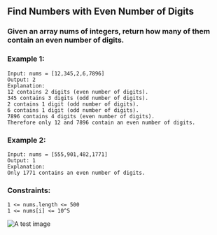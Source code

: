 
## Find Numbers with Even Number of Digits

### Given an array nums of integers, return how many of them contain an even number of digits.

### Example 1:
```
Input: nums = [12,345,2,6,7896]
Output: 2
Explanation: 
12 contains 2 digits (even number of digits). 
345 contains 3 digits (odd number of digits). 
2 contains 1 digit (odd number of digits). 
6 contains 1 digit (odd number of digits). 
7896 contains 4 digits (even number of digits). 
Therefore only 12 and 7896 contain an even number of digits.
```
### Example 2:
```
Input: nums = [555,901,482,1771]
Output: 1 
Explanation: 
Only 1771 contains an even number of digits.
```
### Constraints:
```
1 <= nums.length <= 500
1 <= nums[i] <= 10^5
```

![A test image](https://github.com/Odubolaoluwatimilehin/Solve-Algorithim/blob/master/MaxConsecutiveOnes/Screenshot%20from%202021-08-08%2002-27-38.png)
